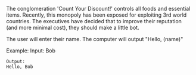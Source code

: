 The conglomeration 'Count Your Discount!' controls all foods and essential items.
Recently, this monopoly has been exposed for exploiting 3rd world countries.
The executives have decided that to improve their reputation (and more minimal cost), they should make a little bot.

The user will enter their name.
The computer will output "Hello, (name)"

Example:
    Input:
    Bob

    Output:
    Hello, Bob